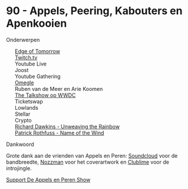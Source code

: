 # 90 - Appels, Peering, Kabouters en Apenkooien

<p>Onderwerpen</p>

<p><ul><a href="http://www.imdb.com/title/tt1631867/">Edge of Tomorrow</a><br />
<a href="http://www.twitch.tv/">Twitch.tv</a><br />
Youtube Live<br />
Joost<br />
Youtube Gathering<br />
<a href="http://www.omegle.com/">Omegle</a><br />
Ruben van de Meer en Arie Koomen<br />
<a href="http://vimeo.com/101856655">The Talkshow op WWDC</a><br />
Ticketswap<br />
Lowlands<br />
Stellar<br />
Crypto<br />
<a href="http://www.amazon.com/Unweaving-Rainbow-Science-Delusion-Appetite-ebook/dp/B002RI9XX8">Richard Dawkins - Unweaving the Rainbow</a><br />
<a href="http://www.amazon.com/The-Name-Wind-Kingkiller-Chronicle/dp/0756404746">Patrick Rothfuss - Name of the Wind</a><br />
</ul>Dankwoord</p>

<p>Grote dank aan de vrienden van Appels en Peren: <a href="http://soundcloud.com/">Soundcloud</a> voor de bandbreedte, <a href="http://www.nozzman.com/">Nozzman</a> voor het coverartwork en <a href="http://twitter.com/#!/clublime">Clublime</a> voor de introjingle. </p><p><a href="https://www.patreon.com/appelsenperenshow" rel="payment">Support De Appels en Peren Show</a></p>